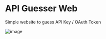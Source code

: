 # API Guesser Web

Simple website to guess API Key / OAuth Token

![image](https://user-images.githubusercontent.com/36522826/147533085-49696696-7c28-4898-bac1-ab7fe6dd91cf.png)
